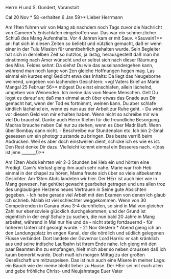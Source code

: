 Herrn H und S. Gundert, Voranstalt

 Cal 20 Nov <Samstag>* 58
 <erhalten 6 Jan 59>*
Lieber Herrmann

Am 11ten fuhren wir von Mang ab nachdem noch Tags zuvor die Nachricht von Camerer's Entschlafen eingetroffen war. Das war ein schmerzlicher Schluß des Mang Aufenthalts. Vor 4 Jahren kam er mit Sauv. <Sauvain?>* an: hat sich in diesen Zeiten so beliebt und nützlich gemacht, daß er wenn einer in der Tulu Mission für unentbehrlich gehalten wurde. Sein Begleiter hat sich in derselben Zeit so nutzlos, ja lästig, herausgestellt daß man ihn einstimmig nach Amer wünscht und er selbst sich nach dieser Räumung des Miss. Feldes sehnt. Da siehst Du wie das auseinandergehen kann, während man noch lange von 2en gleiche Hoffnungen hegen mag. Las einmal ein kurzes engl Gedicht etwa des Inhalts: Da liegt das Neugeborne weinend, umgeben von lachenden Gesichtern: <vgl Vaters Brief an Marie Mangal 25 Februar 56>* mögest Du einst einschlafen, allein lächelnd, umgeben von Weinenden. Ich meine das vom Neuen Menschen. Gelt Du legst es darauf an; daß man einmal auch über etwas das Gnade aus Dir gemacht hat, wenn der Tod es fortnimmt, weinen kann. Du aber schlafe kindlich lächelnd ein, wenn es nun aus der Arbeit zur Ruhe geht. - Du wirst vor diesem Geld von mir erhalten haben. Wenn nicht so schreibe mir wie viel Du brauchst. Danke auch Herrn Riehm für die freundliche Besorgung. Madras brauche neben Cal nur zu stehen, wenn es über Madr läuft. Wenn über Bombay dann nicht. - Beschreibe nur Stundenplan etc. 
Ich bin 2-3mal gesessen um ein photogr zustande zu bringen. Das beste verriß beim Abdrucken. Weil es aber doch einstweilen dient, schicke ich es wie es ist. Den Rest denke Dir dazu. Vielleicht kommt einmal ein Besseres nach. <(das ist jene _______!)>*

Am 12ten Abds kehrten wir 2-3 Stunden bei Heb ein und hörten eine Predigt. Cam's Verlust gieng ihm auch sehr nahe. Marie war froh Heb einmal in der chapel zu hören, Mama freute sich über so viele altbekannte Gesichter. Am 13ten Abds landeten wir hier. Der HErr ist auch hier wie in Mang gewesen, hat gehütet gewacht gearbeitet getragen und uns allen troz des unglaubigen Herzens neues Vertrauen in Seine gute Absichten gegeben. - Ich habe gerade viel Arbeit mit den Examen von denen ich glaub ich schrieb. Malab ist viel schlechter weggekommen. Wenn von 30 Competirenden in Canara etwa 3-4 durchfielen, so sind in Mal von gleicher Zahl nur ebensoviele glücklich durchgekommen; und der Grund ist eigentlich in der engl Schule zu suchen, die nun bald 20 Jahre in Mang arbeitet, während in Mal nur hie und da - nicht stetig fortdauernd - für höheren Unterricht gesorgt wurde. - 21 Nov Gestern <Samstag>* Abend gieng ich an den Landungsplatz im engen Kanal, der die nördlich und südlich gelegenen Flüsse verbindet. Dort landete der Governor Lord Harris: er sah kränklich aus und seine indische Laufbahn ist ihrem Ende nahe. Ich gieng mit den paar Beamten ihn zu empfangen, hielt mich aber so neben draussen daß ich kaum bemerkt wurde. Doch muß ich morgen Mittag zu der großen Gesellschaft um mitzuspeisen. Das ist nun auch eine Misere in meiner Lage: ein Bauch wie der meine bleibt lieber zu Hause. Der HErr sei mit euch allen und gebe fröhliche Christ- und Neujahrstage
 Euer Vater
